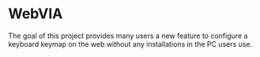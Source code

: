 # WebVIA

The goal of this project provides many users a new feature to configure a keyboard keymap on the web without any installations in the PC users use.
